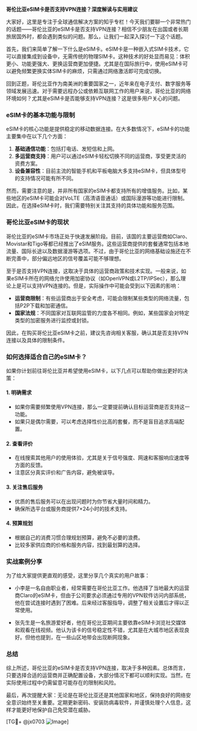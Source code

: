 **哥伦比亚eSIM卡是否支持VPN连接？深度解读与实用建议**

大家好，这里是专注于全球通信解决方案的知乎专栏！今天我们要聊一个非常热门的话题——哥伦比亚的eSIM卡是否支持VPN连接？相信不少朋友在出国或者长期旅居国外时，都会遇到类似的问题。那么，让我们一起深入探讨一下这个话题。

首先，我们来简单了解一下什么是eSIM卡。eSIM卡是一种嵌入式SIM卡技术，它可以直接集成到设备中，无需传统的物理SIM卡。这种技术的好处显而易见：体积更小、功能更强大、更换运营商更加便捷。尤其是在国际旅行中，使用eSIM卡可以避免频繁更换实体SIM卡的麻烦，只需通过网络激活即可完成切换。

回到正题，哥伦比亚作为南美洲的重要国家之一，近年来在电子支付、数字服务等领域发展迅速。对于需要远程办公或依赖互联网工作的用户来说，哥伦比亚的网络环境如何？尤其是eSIM卡是否能够支持VPN连接？这是很多用户关心的问题。

### eSIM卡的基本功能与限制

eSIM卡的核心功能是提供稳定的移动数据连接。在大多数情况下，eSIM卡的功能主要集中在以下几个方面：

1. **基础通信功能**：包括打电话、发短信和上网。
2. **多运营商支持**：用户可以通过eSIM卡轻松切换不同的运营商，享受更灵活的资费方案。
3. **设备兼容性**：目前主流的智能手机和平板电脑大多支持eSIM卡，但具体型号的支持情况可能有所不同。

然而，需要注意的是，并非所有国家的eSIM卡都支持所有的增值服务。比如，某些地区的eSIM卡可能会对VoLTE（高清语音通话）或国际漫游等功能进行限制。因此，在选择eSIM卡时，我们需要特别关注其支持的具体功能和服务范围。

### 哥伦比亚eSIM卡的现状

哥伦比亚的eSIM卡市场正处于快速发展阶段。目前，该国的主要运营商如Claro、Movistar和Tigo等都已经推出了eSIM服务。这些运营商提供的套餐通常包括本地流量、国际长途以及数据漫游等选项。不过，由于哥伦比亚的网络基础设施还在不断完善中，部分偏远地区的信号覆盖可能不够理想。

至于是否支持VPN连接，这取决于具体的运营商政策和技术实现。一般来说，如果eSIM卡所在的网络允许使用加密协议（如OpenVPN或L2TP/IPSec），那么理论上是可以支持VPN连接的。但是，实际操作中可能会受到以下因素的影响：

- **运营商限制**：有些运营商出于安全考虑，可能会限制某些类型的网络流量，包括P2P下载和加密通信。
- **国家法规**：不同国家对互联网监管的力度各不相同。例如，某些国家会对特定类型的加密服务进行监控或封锁。

因此，在购买哥伦比亚eSIM卡之前，建议先咨询相关客服，确认其是否支持VPN连接以及具体的限制条件。

### 如何选择适合自己的eSIM卡？

如果你计划前往哥伦比亚并希望使用eSIM卡，以下几点可以帮助你做出更好的决策：

#### 1. **明确需求**
   - 如果你需要频繁使用VPN连接，那么一定要提前确认目标运营商是否支持这一功能。
   - 如果只是偶尔需要，可以考虑选择性价比高的套餐，而不是盲目追求高端配置。

#### 2. **查看评价**
   - 在线搜索其他用户的使用体验，尤其是关于信号强度、网速和客服响应速度等方面的反馈。
   - 注意区分真实评价和广告内容，避免被误导。

#### 3. **关注售后服务**
   - 优质的售后服务可以在出现问题时为你节省大量时间和精力。
   - 确保所选平台或服务商提供7×24小时的技术支持。

#### 4. **预算规划**
   - 根据自己的消费习惯合理规划预算，避免不必要的浪费。
   - 比较多家供应商的价格和服务内容，找到最划算的选择。

### 实战案例分享

为了给大家提供更直观的感受，这里分享几个真实的用户故事：

- 小李是一名自由职业者，经常需要在哥伦比亚工作。他选择了当地最大的运营商Claro的eSIM卡，但由于公司要求必须通过专用的VPN软件访问内部系统，他在尝试连接时遇到了困难。后来经过客服指导，调整了相关设置后才得以正常使用。
  
- 张先生是一名旅游爱好者，他在哥伦比亚期间主要依靠eSIM卡浏览社交媒体和观看在线视频。他认为该卡的信号稳定性不错，尤其是在大城市地区表现良好。但他也提到，在一些山区地带会出现断网现象。

### 总结

综上所述，哥伦比亚的eSIM卡是否支持VPN连接，取决于多种因素。总体而言，只要选择合适的运营商并正确配置设备，大部分情况下都可以顺利实现。当然，在实际使用过程中仍需留意可能存在的限制和风险。

最后，再次提醒大家：无论是在哥伦比亚还是其他国家和地区，保持良好的网络安全意识始终至关重要。定期更新密码、安装防病毒软件，并谨慎处理个人信息，这样才能更好地保护自己免受潜在威胁。

[TG💪+ @jx0703 ![Image](https://github.com/user-attachments/assets/dbca1d08-cadb-493c-b0ec-ad6f7a83f270)]